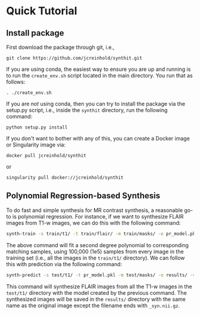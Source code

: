 # Quick Tutorial

## Install package

First download the package through git, i.e.,

`git clone https://github.com/jcreinhold/synthit.git`

If you are using conda, the easiest way to ensure you are up and running is to run the  `create_env.sh` script
located in the main directory. You run that as follows:

`. ./create_env.sh`

If you are *not* using conda, then you can try to install the package via the setup.py script, i.e.,
inside the `synthit` directory, run the following command:

`python setup.py install`

If you don't want to bother with any of this, you can create a Docker image or Singularity image via:

`docker pull jcreinhold/synthit`

or 

`singularity pull docker://jcreinhold/synthit`


## Polynomial Regression-based Synthesis

To do fast and simple synthesis for MR contrast synthesis, a reasonable go-to is polynomial regression. 
For instance, if we want to synthesize FLAIR images from T1-w images, we can do this with the following command:

```bash
synth-train -s train/t1/ -t train/flair/ -m train/masks/ -o pr_model.pkl -vv --n-samples 1e5 --ctx-radius 0 --patch-size 1 -r pr --poly-deg 2
```

The above command will fit a second degree polynomial to corresponding matching samples, using 100,000 (1e5) samples from
every image in the training set (i.e., all the images in the `train/t1/` directory). We can follow this with
prediction via the following command:

```bash
synth-predict -s test/t1/ -t pr_model.pkl -m test/masks/ -o results/ -vv
```

This command will synthesize FLAIR images from all the T1-w images in the `test/t1/` directory with the model created by the
previous command. The synthesized images will be saved in the `results/` directory with the same name as the original image
except the filename ends with `_syn.nii.gz`.
